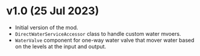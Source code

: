 # v1.0 (25 Jul 2023)
* Initial version of the mod.
* `DirectWaterServiceAccessor` class to handle custom water mvoers.
* `WaterValve` component for one-way water valve that mover water based on the levels at the input and
  output.
